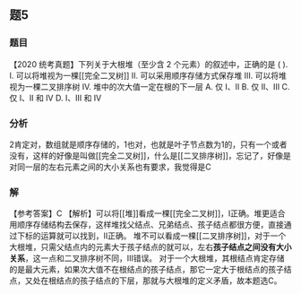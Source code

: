 ## 题5
### 题目
【2020 统考真题】下列关于大根堆（至少含 2 个元素）的叙述中，正确的是 ( ).
I. 可以将堆视为一棵[[完全二叉树]]
Ⅱ. 可以采用顺序存储方式保存堆
III. 可以将堆视为一棵二叉排序树
IV. 堆中的次大值一定在根的下一层
A. 仅 I、II 
B. 仅 II、III
C. 仅 I、II 和 IV 
D. I、III 和 IV
### 分析
2肯定对，数组就是顺序存储的，1也对，也就是叶子节点数为1的，只有一个或者没有，这样的好像是叫做[[完全二叉树]]，什么是[[二叉排序树]]，忘记了，好像是对同一层的左右元素之间的大小关系也有要求，我觉得是C
### 解
【参考答案】C
【解析】可以将[[堆]]看成一棵[[完全二叉树]]，I正确。堆更适合用顺序存储结构去保存，这样堆找父结点、兄弟结点、孩子结点都很方便，直接通过下标的运算就可以找到，Ⅱ正确。
堆不可以看成一棵[[二叉排序树]]，对于一个大根堆，只需父结点内的元素大于孩子结点的就可以，左右**孩子结点之间没有大小关系**，这一点和二叉排序树不同，Ⅲ错误。
对于一个大根堆，其根结点肯定存储的是最大元素，如果次大值不在根结点的孩子结点，那它一定大于根结点的孩子结点，又处在根结点的孩子结点的下层，那就与大根堆的定义矛盾，故本题选C。